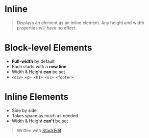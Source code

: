 #  Inline

> Displays an element as an inline element. Any height and width properties will have no effect.




# Block-level Elements

* **Full-width** by default
* Each starts with a **new line**
* Width & Height **can** be set
*  ```<div> <p> <h1> <ul> <footer>```


# Inline Elements
* Side by side
* Takes space as much as needed
* Width & Height **can't** be set



> Written with [StackEdit](https://stackedit.io/).
<!--stackedit_data:
eyJoaXN0b3J5IjpbNTc5ODY5MDE5LC0yNjg1NTg0MzhdfQ==
-->